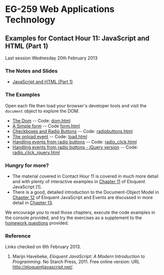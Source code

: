 # EG-259 Web Applications Technology

## Examples for Contact Hour 11: JavaScript and HTML (Part 1)

Last session Wednesday 20th February 2013

### The Notes and Slides

* [JavaScript and HTML (Part 1)](http://www.cpjobling.me/dokuwiki/eg-259:lecture8)


### The Examples

Open each file then load your browser's developer tools and visit the <code>document</code> object to explore the DOM.

* [The Dom](dom.html) -- Code: [dom.html](https://github.com/cpjobling/eg-259-vm/blob/master/web/eg-259/examples/lecture8/dom.html)
* [A Simple form](form.html) -- Code [form.html](https://github.com/cpjobling/eg-259-vm/blob/master/web/eg-259/examples/lecture8/form.html)
* [Checkboxes and Radio Buttons](radiobuttons.html) -- Code: [radiobuttons.html](https://github.com/cpjobling/eg-259-vm/blob/master/web/eg-259/examples/lecture8/radiobuttons.html)
* [The onload event](load.html) -- Code: [load.html](https://github.com/cpjobling/eg-259-vm/blob/master/web/eg-259/examples/lecture8/load.html)
* [Handling events from radio buttons](radio_click.html) -- Code: [radio_click.html](https://github.com/cpjobling/eg-259-vm/blob/master/web/eg-259/examples/lecture8/radio_click.html)
* [Handling events from radio buttons - jQuery version](radio_click_jquery.html) -- Code: [radio_click_jquery.html](https://github.com/cpjobling/eg-259-vm/blob/master/web/eg-259/examples/lecture8/radio_click_jquery.html)


### Hungry for more?

* The material covered in Contact Hour 11 is covered in much more detail and with plenty of interactive examples in [Chapter 11](http://eloquentjavascript.net/chapter11.html) of Eloquent JavaScript [1].
* There is a good, detailed introduction to the Document-Object Model in [Chapter 12](http://eloquentjavascript.net/chapter12.html) of Eloquent JavaScript and Events are discussed in more detail in [Chapter 13](http://eloquentjavascript.net/chapter13.html).

We encourage you to read those chapters, execute the code examples in the console provided, and try the exercises as a supplement to the [homework questions](http://www.cpjobling.me/dokuwiki/eg-259:homework:10) provided.

### Reference

Links checked on 6th February 2013.

1. Marijn Havebeke, *Eloquent JavaScript: A Modern Introduction to Programming*. No Starch Press, 2011. Free online version: URL <http://eloquentjavascript.net/>.
